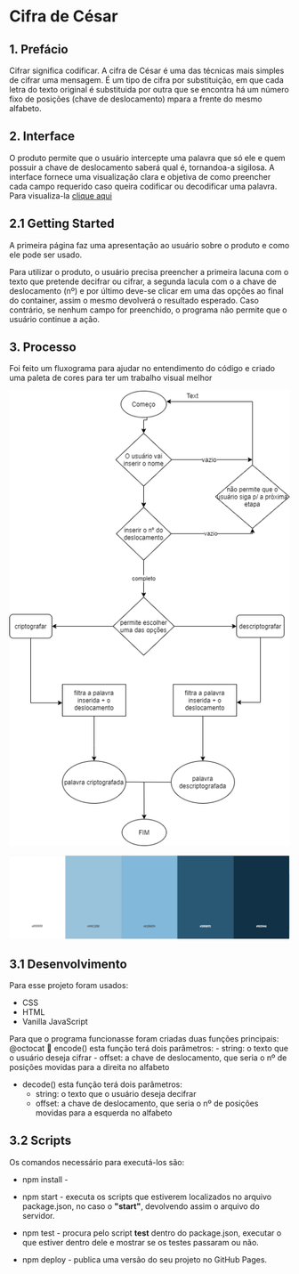 # Cifra de César
## 1. Prefácio

Cifrar significa codificar.
A cifra de César é uma das técnicas mais simples de cifrar uma mensagem. É um tipo de cifra por substituição, em que cada letra do texto original é substituida por outra que se encontra há um número fixo de posições (chave de deslocamento) mpara a frente do mesmo alfabeto.

## 2. Interface

O produto permite que o usuário intercepte uma palavra que só ele e quem possuir a chave de deslocamento saberá qual é, tornandoa-a sigilosa. A interface fornece uma visualização clara e objetiva de como preencher cada campo requerido caso queira codificar ou decodificar uma palavra.
Para visualiza-la [clique aqui](https://marjoriesantos.github.io/SAP004-cipher/)

## 2.1 Getting Started

A primeira página faz uma apresentação ao usuário sobre o produto e como ele pode ser usado.

Para utilizar o produto, o usuário precisa preencher a primeira lacuna com o texto que pretende decifrar ou cifrar, a segunda lacula com o a chave de deslocamento (nº) e por último deve-se clicar em uma das opções ao final do container, assim o mesmo devolverá o resultado esperado. Caso contrário, se nenhum campo for preenchido, o programa não permite que o usuário continue a ação.


## 3. Processo
Foi feito um fluxograma para ajudar no entendimento do código e criado uma paleta de cores para ter um trabalho visual melhor

![Fluxograma do Projeto](src/assets/fluxograma.png)

![Cores utilizadas no processo](src/assets/cores.png)

## 3.1 Desenvolvimento 

Para esse projeto foram usados:
* CSS
* HTML
* Vanilla JavaScript

Para que o programa funcionasse foram criadas duas funções principais:
@octocat :pushpin: encode() esta função terá dois parâmetros: 
    - string: o texto que o usuário deseja cifrar
    - offset: a chave de deslocamento, que seria o nº de posições movidas para a direita no alfabeto
    
* decode() esta função terá dois parâmetros: 
    - string: o texto que o usuário deseja decifrar
    - offset: a chave de deslocamento, que seria o nº de posições movidas para a esquerda no alfabeto



## 3.2 Scripts
Os comandos necessário para executá-los são:

* npm install - 

* npm start -  executa os scripts que estiverem localizados no arquivo package.json, no caso o **"start"**, devolvendo assim o arquivo do servidor.

* npm test - procura pelo script  **test** dentro do package.json, executar o que estiver dentro dele e mostrar se os testes passaram ou não.

* npm deploy - publica uma versão do seu projeto no GitHub Pages.